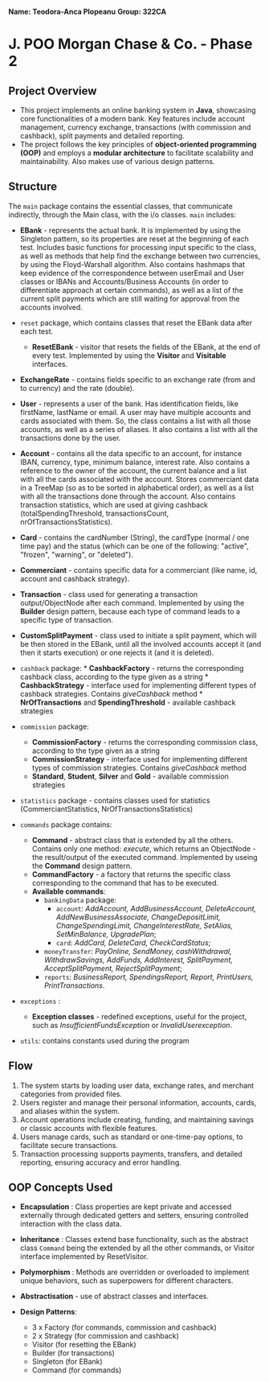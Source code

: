 ﻿
**Name: Teodora-Anca Plopeanu**
**Group: 322CA**

# J. POO Morgan Chase & Co. - Phase 2

## Project Overview

* This project implements an online banking system in **Java**, showcasing core functionalities of a modern bank. Key features include account management, currency exchange, transactions (with commission and cashback), split payments and detailed reporting.
* The project follows the key principles of **object-oriented programming (OOP)** and employs a **modular architecture** to facilitate scalability and maintainability. Also makes use of various design patterns.


## Structure

The `main` package contains the essential classes, that communicate indirectly, through the Main class, with the i/o classes.
	`main` includes:
	
* **EBank** - represents the actual bank. It is implemented by using the Singleton pattern, so its properties are reset at the beginning of each test. Includes basic functions for processing input specific to the class, as well as methods that help find the exchange between two currencies, by using the Floyd-Warshall algorithm. Also contains hashmaps that keep evidence of the correspondence between userEmail and User classes or IBANs and Accounts/Business Accounts (in order to differentiate approach at certain commands), as well as a list of the current split payments which are still waiting for approval from the accounts involved.

* `reset` package, which contains classes that reset the EBank data after each test.
	* **ResetEBank** - visitor that resets the fields of the EBank, at the end of every test. Implemented by using the **Visitor** and **Visitable** interfaces.

* **ExchangeRate** - contains fields specific to an exchange rate (from and to currency) and the rate (double).

* **User** - represents a user of the bank. Has identification fields, like firstName, lastName or email. A user may have multiple accounts and cards associated with them.  So, the class contains a list with all those accounts, as well as a series of aliases. It also contains a list with all the transactions done by the user.

*  **Account** - contains all the data specific to an account, for instance IBAN, currency, type, minimum balance, interest rate. Also contains a reference to the owner of the account, the current balance and a list with all the cards associated with the account. Stores commerciant data in a TreeMap (so as to be sorted in alphabetical order), as well as a list with all the transactions done through the account. Also contains transaction statistics, which are used at giving cashback (totalSpendingThreshold, transactionsCount, nrOfTransactionsStatistics).

* **Card** - contains the cardNumber (String), the cardType (normal / one time pay) and the status (which can be one of the following: "active", "frozen", "warning", or "deleted").

* **Commerciant** - contains specific data for a commerciant (like name, id, account and cashback strategy).

* **Transaction** - class used for generating a transaction output/ObjectNode after each command. Implemented by using the **Builder** design pattern, because each type of command leads to a specific type of transaction.

* **CustomSplitPayment** - class used to initiate a split payment, which will be then stored in the EBank, until all the involved accounts accept it (and then it starts execution) or one rejects it (and it is deleted).

* `cashback` package:
		* **CashbackFactory** - returns the corresponding cashback class, according to the type given as a string
		* **CashbackStrategy** - interface used for implementing different types of cashback strategies. Contains *giveCashback* method
		* **NrOfTransactions** and **SpendingThreshold** - available cashback strategies
	
* `commission` package:
	 * **CommissionFactory** - returns the corresponding commission class, according to the type given as a string
	* **CommissionStrategy** - interface used for implementing different types of commission strategies. Contains *giveCashback* method
	* **Standard**, **Student**, **Silver** and **Gold** - available commission strategies

* `statistics` package - contains classes used for statistics (CommerciantStatistics, NrOfTransactionsStatistics)

* `commands` package contains:
	* **Command** - abstract class that is extended by all the others. Contains only one method: *execute*, which returns an ObjectNode - the result/output of the executed command. Implemented by useing the **Command** design pattern.
	* **CommandFactory** - a factory that returns the specific class corresponding to the command that has to be executed.	
	* **Available commands**: 
		* `bankingData` package:
			* `account`: *AddAccount, AddBusinessAccount, DeleteAccount, AddNewBusinessAssociate, ChangeDepositLimit, ChangeSpendingLimit, ChangeInterestRate, SetAlias, SetMinBalance, UpgradePlan*;
			* `card`: *AddCard, DeleteCard, CheckCardStatus*;
		* `moneyTransfer`: *PayOnline, SendMoney, cashWithdrawal, WithdrawSavings, AddFunds, AddInterest, SplitPayment, AcceptSplitPayment, RejectSplitPayment*;
		* `reports`: *BusinessReport, SpendingsReport, Report, PrintUsers, PrintTransactions*.
		
* `exceptions` :
	* **Exception classes** - redefined exceptions, useful for the project, such as *InsufficientFundsException* or *InvalidUserexception*.

* `utils`: contains constants used during the program


## Flow

1. The system starts by loading user data, exchange rates, and merchant categories from provided files.
2. Users register and manage their personal information, accounts, cards, and aliases within the system.
3. Account operations include creating, funding, and maintaining savings or classic accounts with flexible features.
4. Users manage cards, such as standard or one-time-pay options, to facilitate secure transactions.
5. Transaction processing supports payments, transfers, and detailed reporting, ensuring accuracy and error handling.


## OOP Concepts Used

* **Encapsulation** : Class properties are kept private and accessed externally through dedicated getters and setters, ensuring controlled interaction with the class data.

* **Inheritance** : Classes extend base functionality, such as the abstract class `Command` being the extended by all the other commands, or Visitor interface implemented by ResetVisitor.

* **Polymorphism** : Methods are overridden or overloaded to implement unique behaviors, such as superpowers for different characters.
* **Abstractisation** - use of abstract classes and interfaces.
* **Design Patterns**:
	* 3 x Factory (for commands, commission and cashback)
	* 2 x Strategy (for commission and cashback)
	* Visitor (for resetting the EBank)
	* Builder (for transactions)
	* Singleton (for EBank)
	* Command (for commands)
